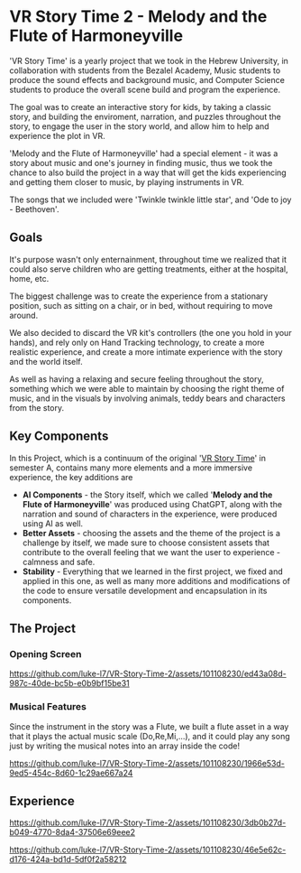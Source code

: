 # VR Story Time 2 - Melody and the Flute of Harmoneyville
'VR Story Time' is a yearly project that we took in the Hebrew University, in collaboration with students from the Bezalel Academy, Music students to produce the sound effects and background music, and Computer Science students to produce the overall scene build and program the experience.

The goal was to create an interactive story for kids, by taking a classic story, and building the enviroment, narration, and puzzles throughout the story, to engage the user in the story world, and allow him to help and experience the plot in VR.

'Melody and the Flute of Harmoneyville' had a special element - it was a story about music and one's journey in finding music, thus we took the chance to also build the project in a way that will get the kids experiencing and getting them closer to music, by playing instruments in VR.

The songs that we included were 'Twinkle twinkle little star', and 'Ode to joy - Beethoven'.

## Goals

It's purpose wasn't only enternainment, throughout time we realized that it could also serve children who are getting treatments, either at the hospital, home, etc.

The biggest challenge was to create the experience from a stationary position, such as sitting on a chair, or in bed, without requiring to move around.

We also decided to discard the VR kit's controllers (the one you hold in your hands), and rely only on Hand Tracking technology, to create a more realistic experience, and create a more intimate experience with the story and the world itself.

As well as having a relaxing and secure feeling throughout the story, something which we were able to maintain by choosing the right theme of music, and in the visuals by involving animals, teddy bears and characters from the story.

## Key Components
In this Project, which is a continuum of the original '[VR Story Time](https://github.com/husen1015/vrStoryTime)' in semester A, contains many more elements and a more immersive experience, the key additions are

* **AI Components** - the Story itself, which we called '**Melody and the Flute of Harmoneyville**' was produced using ChatGPT, along with the narration and sound of characters in the experience, were produced using AI as well.
* **Better Assets** - choosing the assets and the theme of the project is a challenge by itself, we made sure to choose consistent assets that contribute to the overall feeling that we want the user to experience - calmness and safe.
* **Stability** - Everything that we learned in the first project, we fixed and applied in this one, as well as many more additions and modifications of the code to ensure versatile development and encapsulation in its components.


## The Project

### Opening Screen

https://github.com/luke-l7/VR-Story-Time-2/assets/101108230/ed43a08d-987c-40de-bc5b-e0b9bf15be31

### Musical Features

Since the instrument in the story was a Flute, we built a flute asset in a way that it plays the actual music scale (Do,Re,Mi,...), and it could play any song just by writing the musical notes into an array inside the code!

https://github.com/luke-l7/VR-Story-Time-2/assets/101108230/1966e53d-9ed5-454c-8d60-1c29ae667a24

## Experience

https://github.com/luke-l7/VR-Story-Time-2/assets/101108230/3db0b27d-b049-4770-8da4-37506e69eee2


https://github.com/luke-l7/VR-Story-Time-2/assets/101108230/46e5e62c-d176-424a-bd1d-5df0f2a58212






